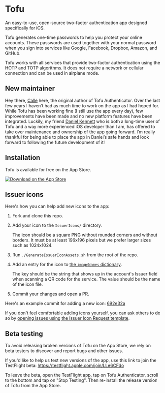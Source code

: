 # Tofu

An easy-to-use, open-source two-factor authentication app designed specifically
for iOS.

Tofu generates one-time passwords to help you protect your online accounts.
These passwords are used together with your normal password when you sign into
services like Google, Facebook, Dropbox, Amazon, and GitHub.

Tofu works with all services that provide two-factor authentication using the
HOTP and TOTP algorithms. It does not require a network or cellular connection
and can be used in airplane mode.

## New maintainer

Hey there, [Calle](https://github.com/calleluks) here, the original author of Tofu Authenticator. Over the last few years I haven’t had as much time to work on the app as I had hoped for. While Tofu has been working fine (I still use the app every day), few improvements have been made and no new platform features have been integrated. Luckily, my friend [Daniel Kennett](https://github.com/ikenndac) who is both a long-time user of Tofu and a way more experienced iOS developer than I am, has offered to take over maintenance and ownership of the app going forward. I’m really thankful for being able to place the app in Daniel’s safe hands and look forward to following the future development of it!

## Installation

Tofu is available for free on the App Store.

[![Download on the App Store](https://tofuauth.com/images/app-store.svg)](https://itunes.apple.com/app/tofu-authenticator/id1082229305)

## Issuer icons

Here's how you can help add new icons to the app:

1. Fork and clone this repo.

2. Add your icon to the `IssuerIcons/` directory.

   The icon should be a square PNG without rounded corners and without borders.
   It must be at least 196x196 pixels but we prefer larger sizes such as
   1024x1024.

3. Run `./GenerateIssuerIconAssets.sh` from the root of the repo.

4. Add an entry for the icon to [the `imageNames` dictionary](https://github.com/calleerlandsson/Tofu/blob/master/Tofu/AccountCell.swift#L15).

   The key should be the string that shows up in the account's Issuer field
   when scanning a QR code for the service. The value should be the name of the
   icon file.

5. Commit your changes and open a PR.

Here's an example commit for adding a new icon: [692e32a](https://github.com/calleerlandsson/Tofu/commit/692e32a9744bcaa360e4d7db9f00c4e90f6f66ac)

If you don't feel comfortable adding icons yourself, you can ask others to do
so by [opening issues using the Issuer Icon Request template](https://github.com/calleerlandsson/Tofu/issues/new?labels=icon+request&template=issuer-icon-request.md&title=Add+an+icon+for+Example).

## Beta testing

To avoid releasing broken versions of Tofu on the App Store, we rely on beta
testers to discover and report bugs and other issues.

If you'd like to help us test new versions of the app, use this link to join
the TestFlight beta: https://testflight.apple.com/join/LLe6CFdo

To leave the beta, open the TestFlight app, tap on Tofu Authenticator, scroll
to the bottom and tap on "Stop Testing". Then re-install the release version of
Tofu from the App Store.
